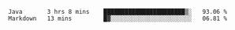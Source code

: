 <!--START_SECTION:waka-->
```text
Java       3 hrs 8 mins    ███████████████████████▒░   93.06 % 
Markdown   13 mins         █▓░░░░░░░░░░░░░░░░░░░░░░░   06.81 % 
```
<!--END_SECTION:waka-->
